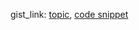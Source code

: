 gist_link: [topic](https://gist.github.com/rakshyak-98/2c3cb0321531130b3b0388ac7b0e8d23), [code snippet](https://gist.github.com/rakshyak-98/2f3db06b520856499b27c88bb9d8bd40)
